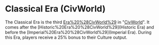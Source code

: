 # Classical Era (CivWorld)

The Classical Era is the third [Era%20%28CivWorld%29](Era) in "[CivWorld](CivWorld)". It comes after the [Historic%20Era%20%28CivWorld%29](Historic Era) and before the [Imperial%20Era%20%28CivWorld%29](Imperial Era). During this Era, players receive a 25% bonus to their Culture output.
